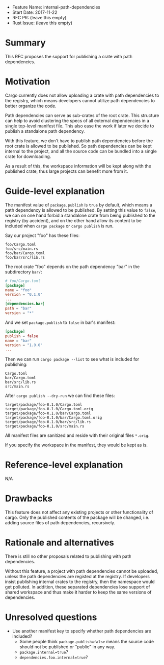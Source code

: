 - Feature Name: internal-path-dependencies
- Start Date: 2017-11-22
- RFC PR: (leave this empty)
- Rust Issue: (leave this empty)

# Summary
[summary]: #summary

This RFC proposes the support for publishing a crate with path dependencies.

# Motivation
[motivation]: #motivation

Cargo currently does not allow uploading a crate with path dependencies to the
registry, which means developers cannot utilize path dependencies to better
organize the code.

Path dependencies can serve as sub-crates of the root crate. This structure can
help to avoid clustering the specs of all external dependencies in a single
top-level manifest file. This also ease the work if later we decide to publish
a standalone path dependency.

With this feature, we don't have to publish path dependencies before the root
crate is allowed to be published. So path dependencies can be kept internal to
the project, and all the source code can be bundled into a single crate for
downloading.

As a result of this, the workspace information will be kept along with the
published crate, thus large projects can benefit more from it.

# Guide-level explanation
[guide-level-explanation]: #guide-level-explanation

The manifest value of `package.publish` is `true` by default, which means
a path dependency is allowed to be published. By setting this value to `false`,
we can on one hand forbid a standalone crate from being published to the
registry (by accident), and on the other hand allow its content to be included
when `cargo package` or `cargo publish` is run.

Say our project "foo" has these files:

```
foo/Cargo.toml
foo/src/main.rs
foo/bar/Cargo.toml
foo/bar/src/lib.rs
```

The root crate "foo" depends on the path dependency "bar" in the subdirectory
`bar/`:

```toml
# foo/Cargo.toml
[package]
name = "foo"
version = "0.1.0"
...
[dependencies.bar]
path = "bar"
version = "*"
```

And we set `package.publish` to `false` in bar's manifest:

```toml
[package]
publish = false
name = "bar"
version = "1.0.0"
...
```

Then we can run `cargo package --list` to see what is included for publishing:

```
Cargo.toml
bar/Cargo.toml
bar/src/lib.rs
src/main.rs
```

After `cargo publish --dry-run` we can find these files:

```
target/package/foo-0.1.0/Cargo.toml
target/package/foo-0.1.0/Cargo.toml.orig
target/package/foo-0.1.0/bar/Cargo.toml
target/package/foo-0.1.0/bar/Cargo.toml.orig
target/package/foo-0.1.0/bar/src/lib.rs
target/package/foo-0.1.0/src/main.rs
```

All manifest files are sanitized and reside with their original files `*.orig`.

If you specify the workspace in the manifest, they would be kept as is.

# Reference-level explanation
[reference-level-explanation]: #reference-level-explanation

N/A

# Drawbacks
[drawbacks]: #drawbacks

This feature does not affect any existing projects or other functionality of
cargo. Only the published contents of the package will be changed, i.e. adding
source files of path dependencies, recursively.

# Rationale and alternatives
[alternatives]: #alternatives

There is still no other proposals related to publishing with path dependencies.

Without this feature, a project with path dependencies cannot be uploaded,
unless the path dependencies are registed at the registry. If developers insist
publishing internal crates to the registry, then the namespace would get
polluted. In addition, these separated dependencies lose support of shared
workspace and thus make it harder to keep the same versions of dependencies.

# Unresolved questions
[unresolved]: #unresolved-questions

-   Use another manifest key to specify whether path dependencies are included?
    -   Some people think `package.publish=false` means the source code should
        not be published or "public" in any way.
    -   `package.internal=true`?
    -   `dependencies.foo.internal=true`?
